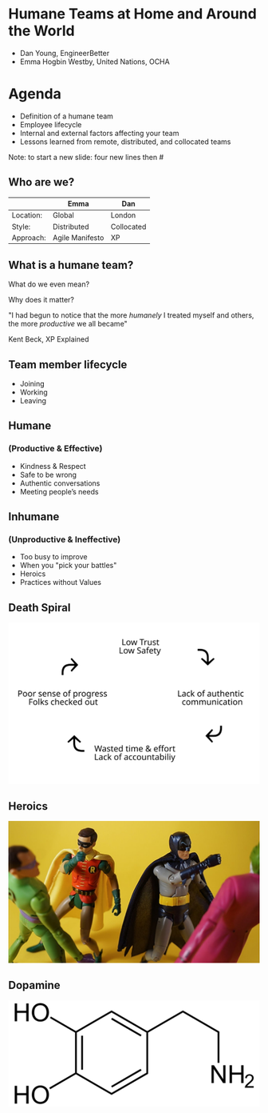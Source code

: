 # Humane Teams at Home and Around the World

- Dan Young, EngineerBetter
- Emma Hogbin Westby, United Nations, OCHA



# Agenda

- Definition of a humane team
- Employee lifecycle
- Internal and external factors affecting your team
- Lessons learned from remote, distributed, and collocated teams

Note: to start a new slide: four new lines then #



## Who are we?

||Emma|Dan|
|--|--|--|
|Location:|Global|London|
|Style:|Distributed|Collocated|
|Approach:|Agile Manifesto|XP|



## What is a humane team?

What do we even mean?

Why does it matter?



"I had begun to notice that the more *humanely* I treated myself and others, the more *productive* we all became"

Kent Beck, XP Explained



## Team member lifecycle
* Joining
* Working
* Leaving



## Humane
### (Productive & Effective)
* Kindness & Respect
* Safe to be wrong
* Authentic conversations
* Meeting people’s needs



## Inhumane
### (Unproductive & Ineffective)
* Too busy to improve
* When you "pick your battles"
* Heroics
* Practices without Values


## Death Spiral
![Death Spiral](/images/death-spiral.svg "Death Spiral")



## Heroics
![Heroics](/images/heroics.jpg "Heroics")



## Dopamine
![Dopamine](/images/dopamine.png "Dopamine")
